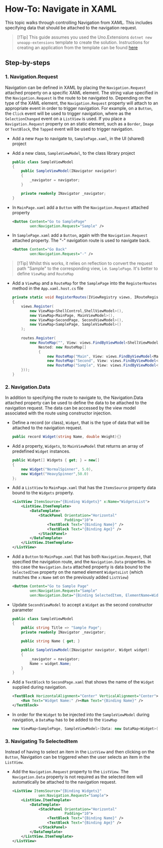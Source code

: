 # How-To: Navigate in XAML

This topic walks through controlling Navigation from XAML. This includes specifying data that should be attached to the navigation request.

> [!Tip] This guide assumes you used the Uno.Extensions `dotnet new unoapp-extensions` template to create the solution. Instructions for creating an application from the template can be found [here](../Extensions/GettingStarted/UsingUnoExtensions.md)

## Step-by-steps

### 1. Navigation.Request

Navigation can be defined in XAML by placing the `Navigation.Request` attached property on a specific XAML element. The string value specified in the `Navigation.Request` is the route to be navigated to. 
Depending on the type of the XAML element, the `Navigation.Request` property will attach to an appropriate event in order to trigger navigation. For example, on a `Button`, the `Click` event will be used to trigger navigation, where as the `SelectionChanged` event on a `ListView` is used. If you place a `Navigation.Request` property on an static element, such as a `Border`, `Image` or `TextBlock`, the `Tapped` event will be used to trigger navigation.

- Add a new `Page` to navigate to, `SamplePage.xaml`, in the UI (shared) project

- Add a new class, `SampleViewModel`, to the class library project

    ```csharp
    public class SampleViewModel
    {
        public SampleViewModel(INavigator navigator)
        {
            _navigator = navigator;
        }
    
        private readonly INavigator _navigator;
    }
    ```

- In `MainPage.xaml` add a `Button` with the `Navigation.Request` attached property

    ```xml
    <Button Content="Go to SamplePage"
            uen:Navigation.Request="Sample" />
    ```

- In `SamplePage.xaml` add a `Button`, again with the `Navigation.Request` attached property. The "-" navigation route is used to navigate back. 

    ```xml
    <Button Content="Go Back"
            uen:Navigation.Request="-" />
    ```

> [!Tip] Whilst this works, it relies on reflection to convert the request path "Sample" to the corresponding view, i.e. `SamplePage`. It's better to define `ViewMap` and `RouteMap`


- Add a `ViewMap` and a `RouteMap` for the `SamplePage` into the `RegisterRoutes` method in the `App.xaml.host.cs` file 

    ```csharp
    private static void RegisterRoutes(IViewRegistry views, IRouteRegistry routes)
    {
        views.Register(
            new ViewMap<ShellControl,ShellViewModel>(),
            new ViewMap<MainPage, MainViewModel>(),
            new ViewMap<SecondPage, SecondViewModel>(),
            new ViewMap<SamplePage, SampleViewModel>()
        );
        
        routes.Register(
            new RouteMap("", View: views.FindByViewModel<ShellViewModel>() ,
                Nested: new RouteMap[]
                {
                    new RouteMap("Main", View: views.FindByViewModel<MainViewModel>()),
                    new RouteMap("Second", View: views.FindByViewModel<SecondViewModel>()),
                    new RouteMap("Sample", View: views.FindByViewModel<SampleViewModel>()),
        }));
    }
    ```

### 2. Navigation.Data

In addition to specifying the route to navigate to, the Navigation.Data attached property can be used to define the data to be attached to the navigation request. The data can be accessed by the view model associated with the route using constructor injection.  

- Define a record (or class), `Widget`, that is the type of data that will be attached to the navigation request. 

    ```csharp
    public record Widget(string Name, double Weight){}
    ```

- Add a property, `Widgets`, to `MainViewModel` that returns an array of predefined `Widget` instances.

    ```csharp
    public Widget[] Widgets { get; } = new[]
    {
        new Widget("NormalSpinner", 5.0),
        new Widget("HeavySpinner",50.0)
    };
    ```

- Add a `ListView` to `MainPage.xaml` that has the `ItemsSource` property data bound to the `Widgets` property.

    ```xml
    <ListView ItemsSource="{Binding Widgets}" x:Name="WidgetsList">
        <ListView.ItemTemplate>
            <DataTemplate>
                <StackPanel Orientation="Horizontal"
                            Padding="10">
                    <TextBlock Text="{Binding Name}" />
                    <TextBlock Text="{Binding Age}" />
                </StackPanel>
            </DataTemplate>
        </ListView.ItemTemplate>
    </ListView>
    ```
- Add a `Button` to `MainPage.xaml` that has both `Navigation.Request`, that specified the navigation route, and the `Navigation.Data` properties. In this case the `Navigation.Data` attached property is data bound to the `SelectedItem` property on the named element `WidgetsList` (which matches the `x:Name` set on the previously added `ListView`)

    ```xml
    <Button Content="Go to Sample Page"
            uen:Navigation.Request="Sample" 
            uen:Navigation.Data="{Binding SelectedItem, ElementName=WidgetsList}"/>
    ```

- Update `SecondViewModel` to accept a `Widget` as the second constructor parameter

    ```csharp
    public class SampleViewModel
    {
        public string Title => "Sample Page";
        private readonly INavigator _navigator;
    
        public string Name { get; }
    
        public SampleViewModel(INavigator navigator, Widget widget)
        {
            _navigator = navigator;
            Name = widget.Name;
        }
    }
    
    ```
- Add a `TextBlock` to `SecondPage.xaml` that shows the name of the `Widget` supplied during navigation.

    ```xml
    <TextBlock HorizontalAlignment="Center" VerticalAlignment="Center">
        <Run Text="Widget Name:" /><Run Text="{Binding Name}" />
    </TextBlock>
    ```     

- In order for the `Widget` to be injected into the `SampleViewModel` during navigation, a `DataMap` has to be added to the `ViewMap`
    ```csharp
    new ViewMap<SamplePage, SampleViewModel>(Data: new DataMap<Widget>())
    ```

### 3. Navigating To SelectedItem

Instead of having to select an item in the `ListView` and then clicking on the `Button`, Navigation can be triggered when the user selects an item in the `ListView`.

- Add the `Navigation.Request` property to the `ListView`. The `Navigation.Data` property is not required as the selected item will automatically be attached to the navigation request.

    ```xml
    <ListView ItemsSource="{Binding Widgets}"
                uen:Navigation.Request="Sample">
        <ListView.ItemTemplate>
            <DataTemplate>
                <StackPanel Orientation="Horizontal"
                            Padding="10">
                    <TextBlock Text="{Binding Name}" />
                    <TextBlock Text="{Binding Age}" />
                </StackPanel>
            </DataTemplate>
        </ListView.ItemTemplate>
    </ListView>
    ```



